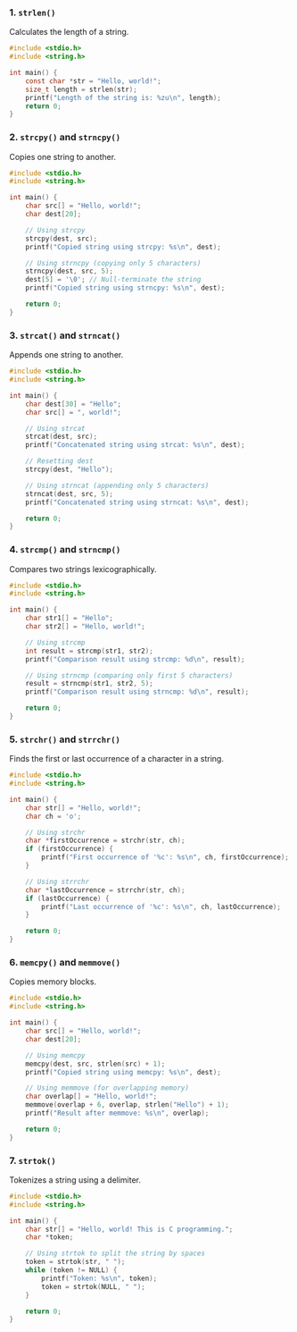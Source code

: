 
### 1. `strlen()`
Calculates the length of a string.
```c
#include <stdio.h>
#include <string.h>

int main() {
    const char *str = "Hello, world!";
    size_t length = strlen(str);
    printf("Length of the string is: %zu\n", length);
    return 0;
}
```

### 2. `strcpy()` and `strncpy()`
Copies one string to another.
```c
#include <stdio.h>
#include <string.h>

int main() {
    char src[] = "Hello, world!";
    char dest[20];

    // Using strcpy
    strcpy(dest, src);
    printf("Copied string using strcpy: %s\n", dest);

    // Using strncpy (copying only 5 characters)
    strncpy(dest, src, 5);
    dest[5] = '\0'; // Null-terminate the string
    printf("Copied string using strncpy: %s\n", dest);

    return 0;
}
```

### 3. `strcat()` and `strncat()`
Appends one string to another.
```c
#include <stdio.h>
#include <string.h>

int main() {
    char dest[30] = "Hello";
    char src[] = ", world!";

    // Using strcat
    strcat(dest, src);
    printf("Concatenated string using strcat: %s\n", dest);

    // Resetting dest
    strcpy(dest, "Hello");

    // Using strncat (appending only 5 characters)
    strncat(dest, src, 5);
    printf("Concatenated string using strncat: %s\n", dest);

    return 0;
}
```

### 4. `strcmp()` and `strncmp()`
Compares two strings lexicographically.
```c
#include <stdio.h>
#include <string.h>

int main() {
    char str1[] = "Hello";
    char str2[] = "Hello, world!";

    // Using strcmp
    int result = strcmp(str1, str2);
    printf("Comparison result using strcmp: %d\n", result);

    // Using strncmp (comparing only first 5 characters)
    result = strncmp(str1, str2, 5);
    printf("Comparison result using strncmp: %d\n", result);

    return 0;
}
```

### 5. `strchr()` and `strrchr()`
Finds the first or last occurrence of a character in a string.
```c
#include <stdio.h>
#include <string.h>

int main() {
    char str[] = "Hello, world!";
    char ch = 'o';

    // Using strchr
    char *firstOccurrence = strchr(str, ch);
    if (firstOccurrence) {
        printf("First occurrence of '%c': %s\n", ch, firstOccurrence);
    }

    // Using strrchr
    char *lastOccurrence = strrchr(str, ch);
    if (lastOccurrence) {
        printf("Last occurrence of '%c': %s\n", ch, lastOccurrence);
    }

    return 0;
}
```

### 6. `memcpy()` and `memmove()`
Copies memory blocks.
```c
#include <stdio.h>
#include <string.h>

int main() {
    char src[] = "Hello, world!";
    char dest[20];

    // Using memcpy
    memcpy(dest, src, strlen(src) + 1);
    printf("Copied string using memcpy: %s\n", dest);

    // Using memmove (for overlapping memory)
    char overlap[] = "Hello, world!";
    memmove(overlap + 6, overlap, strlen("Hello") + 1);
    printf("Result after memmove: %s\n", overlap);

    return 0;
}
```

### 7. `strtok()`
Tokenizes a string using a delimiter.
```c
#include <stdio.h>
#include <string.h>

int main() {
    char str[] = "Hello, world! This is C programming.";
    char *token;

    // Using strtok to split the string by spaces
    token = strtok(str, " ");
    while (token != NULL) {
        printf("Token: %s\n", token);
        token = strtok(NULL, " ");
    }

    return 0;
}
```

